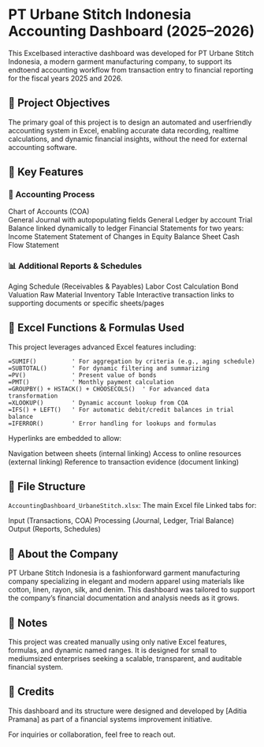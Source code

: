 
# PT Urbane Stitch Indonesia  Accounting Dashboard (2025–2026)

This Excelbased interactive dashboard was developed for PT Urbane Stitch Indonesia, a modern garment manufacturing company, to support its endtoend accounting workflow from transaction entry to financial reporting for the fiscal years 2025 and 2026.



## 📌 Project Objectives

The primary goal of this project is to design an automated and userfriendly accounting system in Excel, enabling accurate data recording, realtime calculations, and dynamic financial insights, without the need for external accounting software.



## 🧾 Key Features

### 📘 Accounting Process
 Chart of Accounts (COA)  
 General Journal with autopopulating fields
 General Ledger by account
 Trial Balance linked dynamically to ledger
 Financial Statements for two years:
   Income Statement
   Statement of Changes in Equity
   Balance Sheet
   Cash Flow Statement

### 📊 Additional Reports & Schedules
 Aging Schedule (Receivables & Payables)
 Labor Cost Calculation
 Bond Valuation
 Raw Material Inventory Table
 Interactive transaction links to supporting documents or specific sheets/pages



## 🧠 Excel Functions & Formulas Used

This project leverages advanced Excel features including:

```excel
=SUMIF()          ' For aggregation by criteria (e.g., aging schedule)
=SUBTOTAL()       ' For dynamic filtering and summarizing
=PV()             ' Present value of bonds
=PMT()            ' Monthly payment calculation
=GROUPBY() + HSTACK() + CHOOSECOLS()  ' For advanced data transformation
=XLOOKUP()        ' Dynamic account lookup from COA
=IFS() + LEFT()   ' For automatic debit/credit balances in trial balance
=IFERROR()        ' Error handling for lookups and formulas
````

Hyperlinks are embedded to allow:

 Navigation between sheets (internal linking)
 Access to online resources (external linking)
 Reference to transaction evidence (document linking)



## 📂 File Structure

 `AccountingDashboard_UrbaneStitch.xlsx`: The main Excel file
 Linked tabs for:

   Input (Transactions, COA)
   Processing (Journal, Ledger, Trial Balance)
   Output (Reports, Schedules)



## 🧵 About the Company

PT Urbane Stitch Indonesia is a fashionforward garment manufacturing company specializing in elegant and modern apparel using materials like cotton, linen, rayon, silk, and denim. This dashboard was tailored to support the company’s financial documentation and analysis needs as it grows.



## 🙌 Notes

This project was created manually using only native Excel features, formulas, and dynamic named ranges. It is designed for small to mediumsized enterprises seeking a scalable, transparent, and auditable financial system.



## 🔗 Credits

This dashboard and its structure were designed and developed by \[Aditia Pramana] as part of a financial systems improvement initiative.

For inquiries or collaboration, feel free to reach out.



